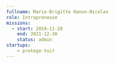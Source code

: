 ```yaml
---
fullname: Marie-Brigitte Hanon-Nicolas
role: Intrapreneuse
missions: 
  - start: 2019-11-20
    end: 2021-12-30
    status: admin
startups: 
    - protege-toit
---
```

